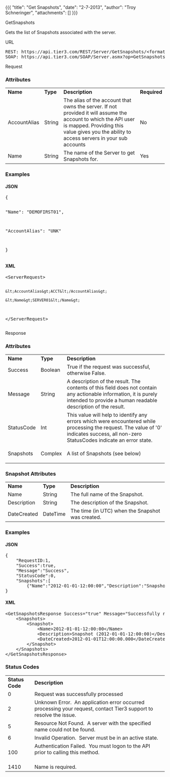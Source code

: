 {{{
  "title": "Get Snapshots",
  "date": "2-7-2013",
  "author": "Troy Schneringer",
  "attachments": []
}}}

GetSnapshots
<p>Gets the list of Snapshots associated with the server.</p>
URL
<pre>REST: https://api.tier3.com/REST/Server/GetSnapshots/&lt;format&gt;<br />SOAP: https://api.tier3.com/SOAP/Server.asmx?op=GetSnapshots</pre> Request
<h3>Attributes</h3>
<table>
  <tbody>
    <tr>
      <td><strong>Name</strong>
      </td>
      <td><strong>Type</strong>
      </td>
      <td><strong>Description</strong>
      </td>
      <td><strong>Required</strong>
      </td>
    </tr>
    <tr>
      <td>AccountAlias</td>
      <td>String</td>
      <td>The alias of the account that owns the server. If not provided it will assume the account to which the API user is mapped. Providing this value gives you the ability to access servers in your sub accounts</td>
      <td>No</td>
    </tr>
    <tr>
      <td>Name</td>
      <td>String</td>
      <td>The name of the Server to get Snapshots for.</td>
      <td>Yes</td>
    </tr>
  </tbody>
</table>
<h3>Examples</h3>
<h4>JSON</h4>
<pre>{

  "Name": "DEMOFIRST01",

  "AccountAlias": "UNK"

}</pre>
<h4>XML</h4>
<pre>&lt;ServerRequest&gt;

    &lt;AccountAlias&gt;ACCT&lt;/AccountAlias&gt;

    &lt;Name&gt;SERVER01&lt;/Name&gt;

&lt;/ServerRequest&gt;</pre> Response
<h3>Attributes</h3>
<table>
  <tbody>
    <tr>
      <td><strong>Name</strong>
      </td>
      <td><strong>Type</strong>
      </td>
      <td><strong>Description</strong>
      </td>
    </tr>
    <tr>
      <td>Success</td>
      <td>Boolean</td>
      <td>True if the request was successful, otherwise False.</td>
    </tr>
    <tr>
      <td>Message</td>
      <td>String</td>
      <td>A description of the result. The contents of this field does not contain any actionable information, it is purely intended to provide a human readable description of the result.</td>
    </tr>
    <tr>
      <td>StatusCode</td>
      <td>Int</td>
      <td>This value will help to identify any errors which were encountered while processing the request. The value of '0' indicates success, all non-zero StatusCodes indicate an error state.</td>
    </tr>
    <tr>
      <td>Snapshots</td>
      <td>Complex</td>
      <td>
        <p>A list of Snapshots (see below)</p>
      </td>
    </tr>
  </tbody>
</table>
<h3>Snapshot Attributes</h3>
<table>
  <tbody>
    <tr>
      <td><strong>Name</strong>
      </td>
      <td><strong>Type</strong>
      </td>
      <td><strong>Description</strong>
      </td>
    </tr>
    <tr>
      <td>Name</td>
      <td>String</td>
      <td>The full name of the Snapshot.</td>
    </tr>
    <tr>
      <td>Description</td>
      <td>String</td>
      <td>The description of the Snapshot.</td>
    </tr>
    <tr>
      <td>DateCreated</td>
      <td>DateTime</td>
      <td>The time (in UTC) when the Snapshot was created.</td>
    </tr>
  </tbody>
</table>
<h3>Examples</h3>
<h4>JSON</h4>
<pre>{<br />    "RequestID:1,<br />    "Success":true,<br />    "Message":"Success",<br />    "StatusCode":0,<br />    "Snapshots":[<br />        {"Name":"2012-01-01-12:00:00","Description":"Snapshot (2012-01-01-12:00:00)","DateCreated":"\/Date(1330047404893)\/"}]<br />}</pre>
<h4>XML</h4>
<pre>&lt;GetSnapshotsResponse Success="true" Message="Successfully retrieved snapshots" StatusCode="0"&gt;<br />    &lt;Snapshots&gt;<br />        &lt;Snapshot&gt;<br />            &lt;Name&gt;2012-01-01-12:00:00&lt;/Name&gt;<br />            &lt;Description&gt;Snapshot (2012-01-01-12:00:00)&lt;/Description&gt;<br />            &lt;DateCreated&gt;2012-01-01T12:00:00.000&lt;/DateCreated&gt;<br />        &lt;/Snapshot&gt;<br />    &lt;/Snapshots&gt;<br />&lt;/GetSnapshotsResponse&gt;</pre>
<h3>Status Codes</h3>
<table>
  <tbody>
    <tr>
      <td><strong>Status Code</strong>
      </td>
      <td><strong>Description</strong>
      </td>
    </tr>
    <tr>
      <td>0</td>
      <td>Request was successfully processed</td>
    </tr>
    <tr>
      <td>2</td>
      <td>Unknown Error. &nbsp;An application error occurred processing your request, contact Tier3 support to resolve the issue.</td>
    </tr>
    <tr>
      <td>5</td>
      <td>Resource Not Found. &nbsp;A server with the specified name could not be found.</td>
    </tr>
    <tr>
      <td>6</td>
      <td>Invalid Operation. &nbsp;Server must be in an active state.</td>
    </tr>
    <tr>
      <td>100</td>
      <td>Authentication Failed. &nbsp;You must logon to the API prior to calling this method.
        <br />
        <br />
      </td>
    </tr>
    <tr>
      <td>1410</td>
      <td>Name is required.</td>
    </tr>
  </tbody>
</table>